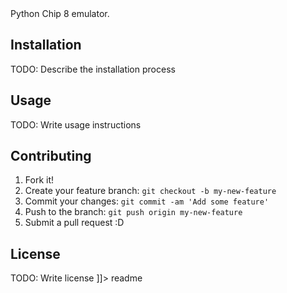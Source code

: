 <snippet>
  <content><![CDATA[
# Chip-8

Python Chip 8 emulator.

## Installation

TODO: Describe the installation process

## Usage

TODO: Write usage instructions

## Contributing

1. Fork it!
2. Create your feature branch: `git checkout -b my-new-feature`
3. Commit your changes: `git commit -am 'Add some feature'`
4. Push to the branch: `git push origin my-new-feature`
5. Submit a pull request :D

## License

TODO: Write license
]]></content>
  <tabTrigger>readme</tabTrigger>
</snippet>
